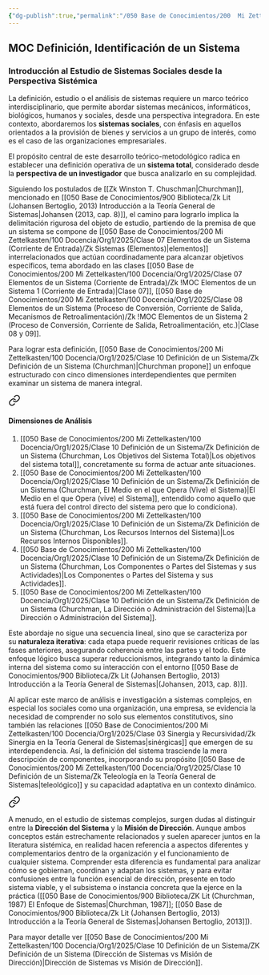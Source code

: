 ```yaml
---
{"dg-publish":true,"permalink":"/050 Base de Conocimientos/200  Mi Zettelkasten/100 Docencia/Org1/2025/Clase 10 Definición de un Sistema/Zk !MOC Definición, Identificación de un Sistema 1/","tags":["moc","sistema"]}
---
```


## MOC Definición, Identificación de un Sistema

### Introducción al Estudio de Sistemas Sociales desde la Perspectiva Sistémica

La definición, estudio o el análisis de sistemas requiere un marco teórico interdisciplinario, que permite abordar sistemas mecánicos, informáticos, biológicos, humanos y sociales, desde una perspectiva integradora. En este contexto, abordaremos los **sistemas sociales**, con énfasis en aquellos orientados a la provisión de bienes y servicios a un grupo de interés, como es el caso de las organizaciones empresariales.

El propósito central de este desarrollo teórico-metodológico radica en establecer una definición operativa de un **sistema total**, considerado desde la **perspectiva de un investigador** que busca analizarlo en su complejidad. 

Siguiendo los postulados de [[Zk Winston T. Chuschman\|Churchman]], mencionado en [[050 Base de Conocimientos/900 Biblioteca/Zk Lit (Johansen Bertoglio, 2013) Introducción a la Teoría General de Sistemas\|Johansen (2013, cap. 8)]], el camino para lograrlo implica la delimitación rigurosa del objeto de estudio, partiendo de la premisa de que un sistema se compone de [[050 Base de Conocimientos/200  Mi Zettelkasten/100 Docencia/Org1/2025/Clase 07 Elementos de un Sistema (Corriente de Entrada)/Zk Sistemas (Elementos)\|elementos]] interrelacionados que actúan coordinadamente para alcanzar objetivos específicos, tema abordado en las clases [[050 Base de Conocimientos/200  Mi Zettelkasten/100 Docencia/Org1/2025/Clase 07 Elementos de un Sistema (Corriente de Entrada)/Zk !MOC Elementos de un Sistema 1 (Corriente de Entrada)\|Clase 07]],  [[050 Base de Conocimientos/200  Mi Zettelkasten/100 Docencia/Org1/2025/Clase 08 Elementos de un Sistema (Proceso de Conversión, Corriente de Salida, Mecanismos de Retroalimentación)/Zk !MOC Elementos de un Sistema 2 (Proceso de Conversión, Corriente de Salida, Retroalimentación, etc.)\|Clase 08 y 09]].

Para lograr esta definición, [[050 Base de Conocimientos/200  Mi Zettelkasten/100 Docencia/Org1/2025/Clase 10 Definición de un Sistema/Zk Definición de un Sistema (Churchman)\|Churchman propone]] un enfoque estructurado con cinco dimensiones interdependientes que permiten examinar un sistema de manera integral. 

<div class="transclusion internal-embed is-loaded"><a class="markdown-embed-link" href="/050 Base de Conocimientos/200  Mi Zettelkasten/100 Docencia/Org1/2025/Clase 10 Definición de un Sistema/Zk Definición de un Sistema (Churchman)/#dimensiones-de-analisis" aria-label="Open link"><svg xmlns="http://www.w3.org/2000/svg" width="24" height="24" viewBox="0 0 24 24" fill="none" stroke="currentColor" stroke-width="2" stroke-linecap="round" stroke-linejoin="round" class="svg-icon lucide-link"><path d="M10 13a5 5 0 0 0 7.54.54l3-3a5 5 0 0 0-7.07-7.07l-1.72 1.71"></path><path d="M14 11a5 5 0 0 0-7.54-.54l-3 3a5 5 0 0 0 7.07 7.07l1.71-1.71"></path></svg></a><div class="markdown-embed">



#### Dimensiones de Análisis
1. [[050 Base de Conocimientos/200  Mi Zettelkasten/100 Docencia/Org1/2025/Clase 10 Definición de un Sistema/Zk Definición de un Sistema (Churchman, Los Objetivos del Sistema Total)\|Los objetivos del sistema total]], concretamente su forma de actuar ante situaciones.
2. [[050 Base de Conocimientos/200  Mi Zettelkasten/100 Docencia/Org1/2025/Clase 10 Definición de un Sistema/Zk Definición de un Sistema (Churchman, El Medio en el que Opera (Vive) el Sistema)\|El Medio en el que Opera (vive) el Sistema]], entendido como aquello que está fuera del control directo del sistema pero que lo condiciona).
3. [[050 Base de Conocimientos/200  Mi Zettelkasten/100 Docencia/Org1/2025/Clase 10 Definición de un Sistema/Zk Definición de un Sistema (Churchman, Los Recursos Internos del Sistema)\|Los Recursos Internos Disponibles]].
4. [[050 Base de Conocimientos/200  Mi Zettelkasten/100 Docencia/Org1/2025/Clase 10 Definición de un Sistema/Zk Definición de un Sistema (Churchman, Los Componentes o Partes del Sistemas y sus Actividades)\|Los Componentes o Partes del Sistema y sus Actividades]].
5. [[050 Base de Conocimientos/200  Mi Zettelkasten/100 Docencia/Org1/2025/Clase 10 Definición de un Sistema/Zk Definición de un Sistema (Churchman, La Dirección o Administración del Sistema)\|La Dirección o Administración del Sistema]].


</div></div>


Este abordaje no sigue una secuencia lineal, sino que se caracteriza por su **naturaleza iterativa**: cada etapa puede requerir revisiones críticas de las fases anteriores, asegurando coherencia entre las partes y el todo. Este enfoque lógico busca superar reduccionismos, integrando tanto la dinámica interna del sistema como su interacción con el entorno [[050 Base de Conocimientos/900 Biblioteca/Zk Lit (Johansen Bertoglio, 2013) Introducción a la Teoría General de Sistemas\|(Johansen, 2013, cap. 8)]].

Al aplicar este marco de análisis e investigación a sistemas complejos, en especial los sociales como una organización, una empresa, se evidencia la necesidad de comprender no solo sus elementos constitutivos, sino también las relaciones [[050 Base de Conocimientos/200  Mi Zettelkasten/100 Docencia/Org1/2025/Clase 03 Sinergia y Recursividad/Zk Sinergia en la Teoría General de Sistemas\|sinérgicas]] que emergen de su interdependencia. Así, la definición del sistema trasciende la mera descripción de componentes, incorporando su propósito [[050 Base de Conocimientos/200  Mi Zettelkasten/100 Docencia/Org1/2025/Clase 10 Definición de un Sistema/Zk Teleología en la Teoría General de Sistemas\|teleológico]] y su capacidad adaptativa en un contexto dinámico.


<div class="transclusion internal-embed is-loaded"><a class="markdown-embed-link" href="/050 Base de Conocimientos/200  Mi Zettelkasten/100 Docencia/Org1/2025/Clase 10 Definición de un Sistema/ZK Definición de un Sistema (Dirección de Sistemas vs Misión de Dirección)/#d0a5dc" aria-label="Open link"><svg xmlns="http://www.w3.org/2000/svg" width="24" height="24" viewBox="0 0 24 24" fill="none" stroke="currentColor" stroke-width="2" stroke-linecap="round" stroke-linejoin="round" class="svg-icon lucide-link"><path d="M10 13a5 5 0 0 0 7.54.54l3-3a5 5 0 0 0-7.07-7.07l-1.72 1.71"></path><path d="M14 11a5 5 0 0 0-7.54-.54l-3 3a5 5 0 0 0 7.07 7.07l1.71-1.71"></path></svg></a><div class="markdown-embed">



A menudo, en el estudio de sistemas complejos, surgen dudas al distinguir entre la **Dirección del Sistema** y la **Misión de Dirección**. Aunque ambos conceptos están estrechamente relacionados y suelen aparecer juntos en la literatura sistémica, en realidad hacen referencia a aspectos diferentes y complementarios dentro de la organización y el funcionamiento de cualquier sistema. Comprender esta diferencia es fundamental para analizar cómo se gobiernan, coordinan y adaptan los sistemas, y para evitar confusiones entre la función esencial de dirección, presente en todo sistema viable, y el subsistema o instancia concreta que la ejerce en la práctica ([[050 Base de Conocimientos/900 Biblioteca/ZK Lit (Churchman, 1987) El Enfoque de Sistemas\|Churchman, 1987]]; [[050 Base de Conocimientos/900 Biblioteca/Zk Lit (Johansen Bertoglio, 2013) Introducción a la Teoría General de Sistemas\|Johansen Bertoglio, 2013]]). 

</div></div>


Para mayor detalle ver [[050 Base de Conocimientos/200  Mi Zettelkasten/100 Docencia/Org1/2025/Clase 10 Definición de un Sistema/ZK Definición de un Sistema (Dirección de Sistemas vs Misión de Dirección)\|Dirección de Sistemas vs Misión de Dirección]].